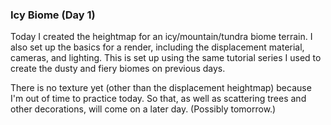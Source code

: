 ### Icy Biome (Day 1)

Today I created the heightmap for an icy/mountain/tundra biome terrain. I
also set up the basics for a render, including the displacement material,
cameras, and lighting. This is set up using the same tutorial series I used
to create the dusty and fiery biomes on previous days.

There is no texture yet (other than the displacement heightmap) because I'm
out of time to practice today. So that, as well as scattering trees and
other decorations, will come on a later day. (Possibly tomorrow.)
